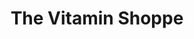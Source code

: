 ---
title: "The Vitamin Shoppe"
url: /louisville/the-vitamin-shoppe/
shop: nutrition supplements
---